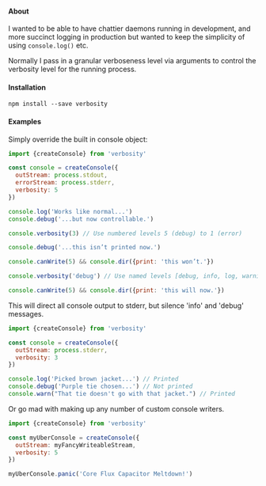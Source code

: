 #### About

I wanted to be able to have chattier daemons running in development, and more succinct logging in production but wanted to keep the simplicity of using `console.log()` etc.

Normally I pass in a granular verboseness level via arguments to control the verbosity level for the running process. 

#### Installation

```shell
npm install --save verbosity
```

#### Examples

Simply override the built in console object:

```javascript
import {createConsole} from 'verbosity'

const console = createConsole({
  outStream: process.stdout,
  errorStream: process.stderr,
  verbosity: 5
})

console.log('Works like normal...')
console.debug('...but now controllable.')

console.verbosity(3) // Use numbered levels 5 (debug) to 1 (error)

console.debug('...this isn’t printed now.')

console.canWrite(5) && console.dir({print: 'this won’t.'})

console.verbosity('debug') // Use named levels [debug, info, log, warning, error]

console.canWrite(5) && console.dir({print: 'this will now.'})
```

This will direct all console output to stderr, but silence 'info' and 'debug' messages.

```javascript
import {createConsole} from 'verbosity'

const console = createConsole({
  outStream: process.stderr,
  verbosity: 3
})

console.log('Picked brown jacket...') // Printed
console.debug('Purple tie chosen...') // Not printed
console.warn("That tie doesn't go with that jacket.") // Printed
```

Or go mad with making up any number of custom console writers.

```javascript
import {createConsole} from 'verbosity'

const myUberConsole = createConsole({
  outStream: myFancyWriteableStream,
  verbosity: 5
})

myUberConsole.panic('Core Flux Capacitor Meltdown!')
```


